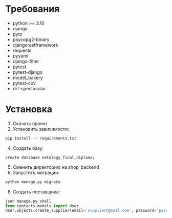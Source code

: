 # Требования
- python >= 3.10
- django
- pytz
- psycopg2-binary
- djangorestframework
- requests
- pyyaml
- django-filter
- pytest
- pytest-django
- model_bakery
- pytest-cov
- drf-spectacular

# Установка
1. Скачать проект
2. Установить зависимости:
```bash
pip install -r requirements.txt
```
4. Создать базу:
```postgres
create database netology_final_diploma;
```
5. Сменить директорию на shop_backend
6. Запустить миграции:
```bash
python manage.py migrate
```
8. Создать поставщика:
```python
json manage.py shell
from contacts.models import User
User.objects.create_supplier(email='supplier@gmail.com', password='password')
```

